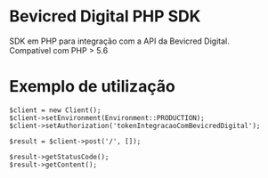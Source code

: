 # Bevicred Digital PHP SDK
SDK em PHP para integração com a API da Bevicred Digital.  
Compatível com PHP > 5.6

# Exemplo de utilização
```
$client = new Client();  
$client->setEnvironment(Environment::PRODUCTION);  
$client->setAuthorization('tokenIntegracaoComBevicredDigital');  

$result = $client->post('/', []);  

$result->getStatusCode();  
$result->getContent();  
```
